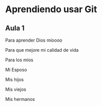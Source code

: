 # Aprendiendo usar Git


## Aula 1

Para aprender Dios míoooo

Para que mejore mi calidad de vida

Para los míos

Mi Esposo

Mis hijos

Mis viejos

Mis hermanos
